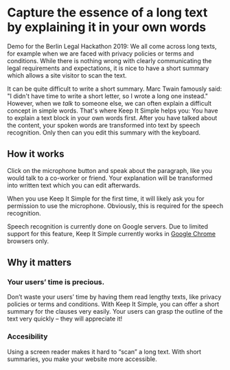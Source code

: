 # Capture the essence of a long text by explaining it in your own words

Demo for the Berlin Legal Hackathon 2019: We all come across long texts, for example when we are faced with privacy policies or terms and conditions. While there is nothing wrong with clearly communicating the legal requirements and expectations, it is nice to have a short summary which allows a site visitor to scan the text.

It can be quite difficult to write a short summary. Marc Twain famously said: "I didn't have time to write a short letter, so I wrote a long one instead." However, when we *talk* to someone else, we can often explain a difficult concept in simple words. That's where Keep It Simple helps you: You have to explain a text block in your own words first. After you have talked about the content, your spoken words are transformed into text by speech recognition. Only then can you edit this summary with the keyboard.

## How it works

Click on the microphone button and speak about the paragraph, like you would talk to a co-worker or friend. Your explanation will be transformed into written text which you can edit afterwards.

When you use Keep It Simple for the first time, it will likely ask you for permission to use the microphone. Obviously, this is required for the speech recognition.

Speech recognition is currently done on Google servers. Due to limited support for this feature, Keep It Simple currently works in [Google Chrome](https://google.com/chrome) browsers only.

## Why it matters

### Your users’ time is precious. 

Don’t waste your users’ time by having them read lengthy texts, like privacy policies or terms and conditions. With Keep It Simple, you can offer a short summary for the clauses very easily. Your users can grasp the outline of the text very quickly – they will appreciate it!

### Accesibility

Using a screen reader makes it hard to “scan” a long text. With short summaries, you make your website more accessible.
